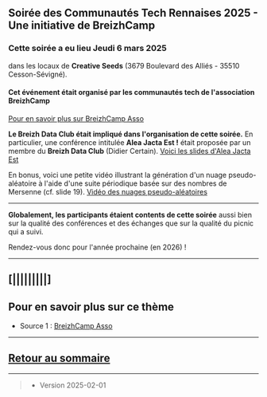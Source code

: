 ## Soirée des Communautés Tech Rennaises 2025 - Une initiative de BreizhCamp 

### Cette soirée a eu lieu Jeudi 6 mars 2025 
dans les locaux de **Creative Seeds** (3679 Boulevard des Alliés - 35510 Cesson-Sévigné).


#### Cet événement était organisé par les communautés tech de l'association BreizhCamp 
[ Pour en savoir plus sur BreizhCamp Asso ](https://www.breizhcamp.org/asso/)


**Le Breizh Data Club était impliqué dans l'organisation de cette soirée.**
En particulier, une conférence intitulée **Alea Jacta Est !** était proposée par un membre du **Breizh Data Club** (Didier Certain). [ Voici les slides d'Alea Jacta Est ](../illustrim/PDFfiles/Slides_BDC_2025-03-06-V7short.pdf)

En bonus, voici une petite vidéo illustrant la génération d'un nuage pseudo-aléatoire à l'aide d'une suite périodique basée sur des nombres de Mersenne (cf. slide 19).
[ Vidéo des nuages pseudo-aléatoires ](https://drive.google.com/file/d/1EsztPP4r5uDorcdKs1r6AnrQKkYHbumW/view?usp=sharing)

** **
**Globalement, les participants étaient contents de cette soirée**
aussi bien sur la qualité des conférences et des échanges que sur la qualité du picnic qui a suivi.

Rendez-vous donc pour l'année prochaine (en 2026) !

---

## [|||||||||] 
>
## Pour en savoir plus sur ce thème

- Source 1 : [BreizhCamp Asso](https://www.breizhcamp.org/asso/)

---

## [Retour au sommaire](https://dcn-prof.github.io/breizhdataclub/)
  


---



>

>  *  Version 2025-02-01
